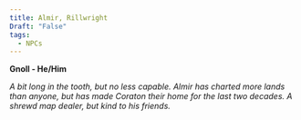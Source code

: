 ```yaml
---
title: Almir, Rillwright
Draft: "False"
tags:
  - NPCs
---
```

**Gnoll - He/Him**

*A bit long in the tooth, but no less capable. Almir has charted more lands than anyone, but has made Coraton their home for the last two decades. A shrewd map dealer, but kind to his friends.*
